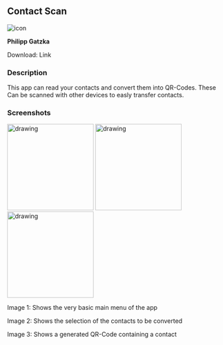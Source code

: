 ## Contact Scan
![icon](https://user-images.githubusercontent.com/70256577/146169680-16452936-83df-4515-8cd4-7532d32bf04a.png)

**Philipp Gatzka**

Download: Link

### Description
This app can read your contacts and convert them into QR-Codes. These Can be scanned with other devices to easly transfer contacts.


### Screenshots
<div>
  <img src="https://user-images.githubusercontent.com/70256577/146170394-fd212da2-f7b3-4428-9499-61cbc39fbab2.jpg" alt="drawing" style="width:200px;"/>
  <img src="https://user-images.githubusercontent.com/70256577/146170398-db48069d-23ab-4f9f-b09d-590042c16735.jpg" alt="drawing" style="width:200px;"/>
  <img src="https://user-images.githubusercontent.com/70256577/146170400-57ad4957-092c-4570-8879-2c5e46bb101a.jpg" alt="drawing" style="width:200px;"/>
</div>
<div>
  <p>Image 1: Shows the very basic main menu of the app</p>
  <p>Image 2: Shows the selection of the contacts to be converted</p>
  <p>Image 3: Shows a generated QR-Code containing a contact</p>
</div>
